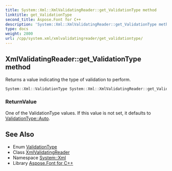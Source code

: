 ```yaml
---
title: System::Xml::XmlValidatingReader::get_ValidationType method
linktitle: get_ValidationType
second_title: Aspose.Font for C++
description: 'System::Xml::XmlValidatingReader::get_ValidationType method. Returns a value indicating the type of validation to perform in C++.'
type: docs
weight: 2800
url: /cpp/system.xml/xmlvalidatingreader/get_validationtype/
---
```

## XmlValidatingReader::get_ValidationType method


Returns a value indicating the type of validation to perform.

```cpp
System::Xml::ValidationType System::Xml::XmlValidatingReader::get_ValidationType()
```


### ReturnValue

One of the ValidationType values. If this value is not set, it defaults to [ValidationType::Auto](../../validationtype/).

## See Also

* Enum [ValidationType](../../validationtype/)
* Class [XmlValidatingReader](../)
* Namespace [System::Xml](../../)
* Library [Aspose.Font for C++](../../../)
